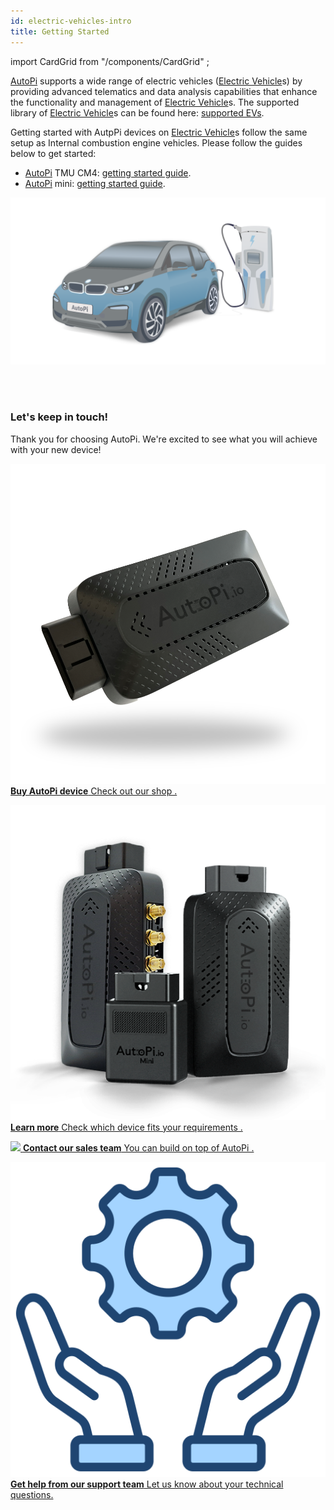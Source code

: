 ```yaml
---
id: electric-vehicles-intro
title: Getting Started
---
```

import CardGrid from "/components/CardGrid" ;

[AutoPi](https://www.autopi.io) supports a wide range of electric vehicles ([Electric Vehicle](https://www.autopi.io/hardware/autopi-mini)s) by providing advanced telematics and
data analysis capabilities that enhance the functionality and management of [Electric Vehicle](https://www.autopi.io/hardware/autopi-mini)s. The
supported library of [Electric Vehicle](https://www.autopi.io/hardware/autopi-mini)s can be found here: [supported EVs](https://www.autopi.io/electric-vehicles/).

Getting started with AutpPi devices on [Electric Vehicle](https://www.autopi.io/hardware/autopi-mini)s follow the same setup as Internal combustion engine vehicles.
Please follow the guides below to get started:

- [AutoPi](https://www.autopi.io) TMU CM4: [getting started guide](/getting_started/autopi_tmu_cm4/index.md).
- [AutoPi](https://www.autopi.io) mini: [getting started guide](/getting_started/autopi_mini/index.md).


![Electric vehicle graphic](/img/getting_started/electric_vehicles/intro/electric_vehicle_graphic.png)

<br>
</br>

### Let's keep in touch!
Thank you for choosing AutoPi. We're excited to see what you will achieve with your new device! 
<CardGrid home>

[![](/img/hardware/autopi_tmu_cm4/TMU_Floating_Topside_V1_scaled.png) **Buy AutoPi device** Check out our shop .](https://shop.autopi.io)

[![](/img/shared/autopi_devices_trans.png) **Learn more** Check which device fits your requirements .](https://www.autopi.io/hardware/compare/)

[![](/img/shared/favicon.ico) **Contact our sales team** You can build on top of AutoPi .](https://www.autopi.io/contact/)

[![](/img/shared/support_icon.png) **Get help from our support team** Let us know about your technical questions.](https://www.autopi.io/support/)

</CardGrid>

